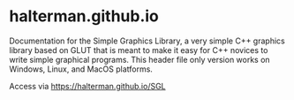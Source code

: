 # halterman.github.io
Documentation for the Simple Graphics Library, a very simple C++ graphics library 
based on GLUT that is meant to make it easy for C++ novices to write simple graphical
programs.  This header file only version works on Windows, Linux, and MacOS platforms.

Access via https://halterman.github.io/SGL
